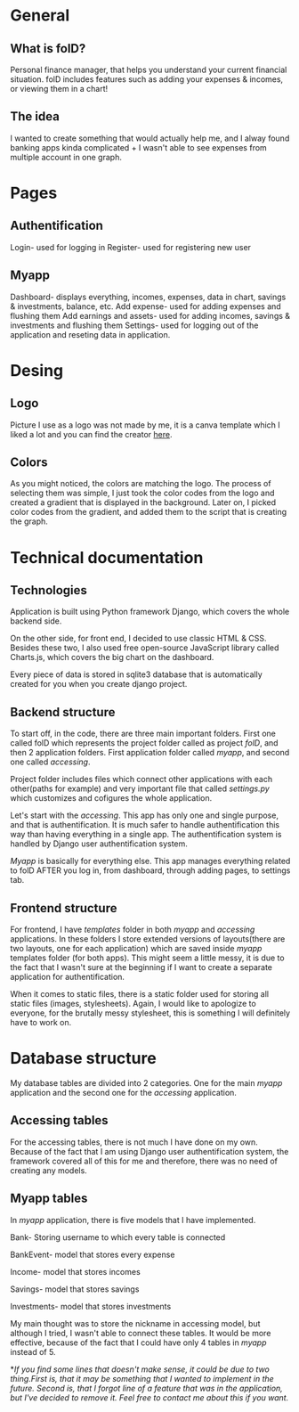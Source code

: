 # General

## What is folD?
Personal finance manager, that helps you understand your current financial situation. folD includes features such as adding your expenses & incomes, or viewing them in a chart!

## The idea
I wanted to create something that would actually help me, and I alway found banking apps kinda complicated + I wasn't able to see expenses from multiple account in one graph.

# Pages

## Authentification
Login- used for logging in
Register- used for registering new user

## Myapp
Dashboard- displays everything, incomes, expenses, data in chart, savings & investments, balance, etc. 
Add expense- used for adding expenses and flushing them
Add earnings and assets- used for adding incomes, savings & investments and flushing them
Settings- used for logging out of the application and reseting data in application.

# Desing

## Logo
Picture I use as a logo was not made by me, it is a canva template which I liked a lot and you can find the creator [here](https://www.canva.com/p/cincin-emas/).

## Colors
As you might noticed, the colors are matching the logo. The process of selecting them was simple, I just took the color codes from the logo and created a gradient that is displayed in the background. Later on, I picked color codes from the gradient, and added them to the script that is creating the graph.

# Technical documentation

## Technologies
Application is built using Python framework Django, which covers the whole backend side.

On the other side, for front end, I decided to use classic HTML & CSS. Besides these two, I also used free open-source JavaScript library called Charts.js, which covers the big chart on the dashboard.

Every piece of data is stored in sqlite3 database that is automatically created for you when you create django project.

## Backend structure
To start off, in the code, there are three main important folders. First one called folD which represents the project folder called as project *folD*, and then 2 application folders. First application folder called *myapp*, and second one called *accessing*.

Project folder includes files which connect other applications with each other(paths for example) and very important file that called *settings.py* which customizes and cofigures the whole application.

Let's start with the *accessing*. This app has only one and single purpose, and that is authentification. It is much safer to handle authentification this way than having everything in a single app. The authentification system is handled by Django user authentification system.

*Myapp* is basically for everything else. This app manages everything related to folD AFTER you log in, from dashboard, through adding pages, to settings tab.

## Frontend structure

For frontend, I have *templates* folder in both *myapp* and *accessing* applications. In these folders I store extended versions of layouts(there are two layouts, one for each application) which are saved inside *myapp* templates folder (for both apps). This might seem a little messy, it is due to the fact that I wasn't sure at the beginning if I want to create a separate application for authentification.

When it comes to static files, there is a static folder used for storing all static files (images, stylesheets). Again, I would like to apologize to everyone, for the brutally messy stylesheet, this is something I will definitely have to work on. 

# Database structure
My database tables are divided into 2 categories. One for the main *myapp* application and the second one for the *accessing* application.

## Accessing tables
For the accessing tables, there is not much I have done on my own. Because of the fact that I am using Django user authentification system, the framework covered all of this for me and therefore, there was no need of creating any models.

## Myapp tables
In *myapp* application, there is five models that I have implemented.

Bank- Storing username to which every table is connected

BankEvent- model that stores every expense

Income- model that stores incomes

Savings- model that stores savings

Investments- model that stores investments

My main thought was to store the nickname in accessing model, but although I tried, I wasn't able to connect these tables. It would be more effective, because of the fact that I could have only 4 tables in *myapp* instead of 5.

**If you find some lines that doesn't make sense, it could be due to two thing.First is, that it may be something that I wanted to implement in the future. Second is, that I forgot line of a feature that was in the application, but I've decided to remove it. Feel free to contact me about this if you want.*